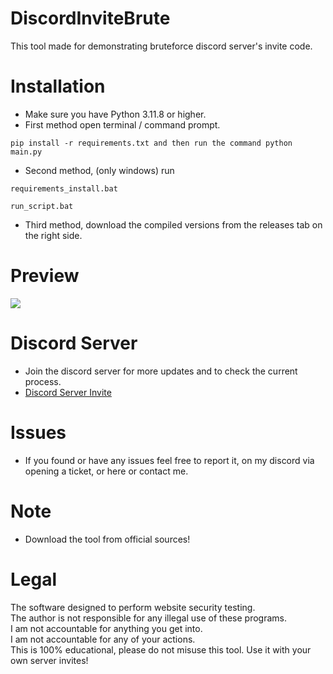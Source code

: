 # DiscordInviteBrute
 This tool made for demonstrating bruteforce discord server's invite code.

# Installation
 - Make sure you have Python 3.11.8 or higher.<br/>
 - First method open terminal / command prompt.
 ```
 pip install -r requirements.txt and then run the command python main.py
 ```
 - Second method, (only windows) run 
 ```
 requirements_install.bat
 ```
 ```
 run_script.bat
 ```
 - Third method, download the compiled versions from the releases tab on the right side.

# Preview
![](https://i.ibb.co/fFNtLJN/Windows-Terminal-Kp-Wzth-FKfz.pn)

# Discord Server
 - Join the discord server for more updates and to check the current process.
 - [Discord Server Invite](https://discord.gg/9bHfzyCjPQ)

# Issues
 - If you found or have any issues feel free to report it, on my discord via opening a ticket, or here or contact me.

# Note
 - Download the tool from official sources!

# Legal
 The software designed to perform website security testing.<br/>
 The author is not responsible for any illegal use of these programs.<br/>
 I am not accountable for anything you get into.<br/>
 I am not accountable for any of your actions.<br/>
 This is 100% educational, please do not misuse this tool.
 Use it with your own server invites!